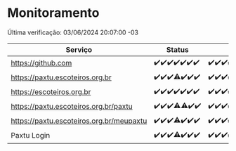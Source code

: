 # Monitoramento

Última verificação: 03/06/2024 20:07:00 -03

|Serviço|Status|Últimas 24h|
|---|---|---|
|https://github.com|<span title="2024-05-27: OK=24">✔️</span><span title="2024-05-28: OK=24">✔️</span><span title="2024-05-29: OK=24">✔️</span><span title="2024-05-30: OK=24">✔️</span><span title="2024-05-31: OK=24">✔️</span><span title="2024-06-01: OK=24">✔️</span><span title="2024-06-02: OK=24">✔️</span>|<span title="02/06/2024 21:33:00 -03 : 200">✔️</span><span title="02/06/2024 22:53:00 -03 : 200">✔️</span><span title="02/06/2024 23:25:00 -03 : 200">✔️</span><span title="03/06/2024 00:08:00 -03 : 200">✔️</span><span title="03/06/2024 01:11:00 -03 : 200">✔️</span><span title="03/06/2024 02:08:00 -03 : 200">✔️</span><span title="03/06/2024 03:10:00 -03 : 200">✔️</span><span title="03/06/2024 04:07:00 -03 : 200">✔️</span><span title="03/06/2024 05:10:00 -03 : 200">✔️</span><span title="03/06/2024 06:07:00 -03 : 200">✔️</span><span title="03/06/2024 07:09:00 -03 : 200">✔️</span><span title="03/06/2024 08:05:00 -03 : 200">✔️</span><span title="03/06/2024 09:13:00 -03 : 200">✔️</span><span title="03/06/2024 10:09:00 -03 : 200">✔️</span><span title="03/06/2024 11:07:00 -03 : 200">✔️</span><span title="03/06/2024 12:07:00 -03 : 200">✔️</span><span title="03/06/2024 13:09:00 -03 : 200">✔️</span><span title="03/06/2024 14:06:00 -03 : 200">✔️</span><span title="03/06/2024 15:09:00 -03 : 200">✔️</span><span title="03/06/2024 16:06:00 -03 : 200">✔️</span><span title="03/06/2024 17:07:00 -03 : 200">✔️</span><span title="03/06/2024 18:07:00 -03 : 200">✔️</span><span title="03/06/2024 19:07:00 -03 : 200">✔️</span><span title="03/06/2024 20:07:00 -03 : 200">✔️</span>|
|https://paxtu.escoteiros.org.br|<span title="2024-05-27: OK=24">✔️</span><span title="2024-05-28: OK=24">✔️</span><span title="2024-05-29: OK=24">✔️</span><span title="2024-05-30: OK=22, Falhas=2">⚠️</span><span title="2024-05-31: OK=24">✔️</span><span title="2024-06-01: OK=24">✔️</span><span title="2024-06-02: OK=24">✔️</span>|<span title="02/06/2024 21:33:00 -03 : 200">✔️</span><span title="02/06/2024 22:53:00 -03 : 200">✔️</span><span title="02/06/2024 23:25:00 -03 : 200">✔️</span><span title="03/06/2024 00:08:00 -03 : 200">✔️</span><span title="03/06/2024 01:11:00 -03 : 200">✔️</span><span title="03/06/2024 02:08:00 -03 : 200">✔️</span><span title="03/06/2024 03:10:00 -03 : 200">✔️</span><span title="03/06/2024 04:07:00 -03 : 200">✔️</span><span title="03/06/2024 05:10:00 -03 : 200">✔️</span><span title="03/06/2024 06:07:00 -03 : 200">✔️</span><span title="03/06/2024 07:09:00 -03 : 200">✔️</span><span title="03/06/2024 08:05:00 -03 : 200">✔️</span><span title="03/06/2024 09:13:00 -03 : 200">✔️</span><span title="03/06/2024 10:09:00 -03 : 200">✔️</span><span title="03/06/2024 11:07:00 -03 : 200">✔️</span><span title="03/06/2024 12:07:00 -03 : 200">✔️</span><span title="03/06/2024 13:09:00 -03 : 200">✔️</span><span title="03/06/2024 14:06:00 -03 : 200">✔️</span><span title="03/06/2024 15:09:00 -03 : 200">✔️</span><span title="03/06/2024 16:06:00 -03 : 200">✔️</span><span title="03/06/2024 17:07:00 -03 : 200">✔️</span><span title="03/06/2024 18:07:00 -03 : 200">✔️</span><span title="03/06/2024 19:07:00 -03 : 200">✔️</span><span title="03/06/2024 20:07:00 -03 : 200">✔️</span>|
|https://escoteiros.org.br|<span title="2024-05-27: OK=24">✔️</span><span title="2024-05-28: OK=24">✔️</span><span title="2024-05-29: OK=24">✔️</span><span title="2024-05-30: OK=24">✔️</span><span title="2024-05-31: OK=24">✔️</span><span title="2024-06-01: OK=24">✔️</span><span title="2024-06-02: OK=24">✔️</span>|<span title="02/06/2024 21:33:00 -03 : 200">✔️</span><span title="02/06/2024 22:53:00 -03 : 200">✔️</span><span title="02/06/2024 23:25:00 -03 : 200">✔️</span><span title="03/06/2024 00:08:00 -03 : 200">✔️</span><span title="03/06/2024 01:11:00 -03 : 200">✔️</span><span title="03/06/2024 02:08:00 -03 : 200">✔️</span><span title="03/06/2024 03:10:00 -03 : 200">✔️</span><span title="03/06/2024 04:07:00 -03 : 200">✔️</span><span title="03/06/2024 05:10:00 -03 : 200">✔️</span><span title="03/06/2024 06:07:00 -03 : 200">✔️</span><span title="03/06/2024 07:09:00 -03 : 200">✔️</span><span title="03/06/2024 08:05:00 -03 : 200">✔️</span><span title="03/06/2024 09:13:00 -03 : 200">✔️</span><span title="03/06/2024 10:09:00 -03 : 200">✔️</span><span title="03/06/2024 11:07:00 -03 : 200">✔️</span><span title="03/06/2024 12:07:00 -03 : 200">✔️</span><span title="03/06/2024 13:09:00 -03 : 200">✔️</span><span title="03/06/2024 14:06:00 -03 : 200">✔️</span><span title="03/06/2024 15:09:00 -03 : 200">✔️</span><span title="03/06/2024 16:06:00 -03 : 200">✔️</span><span title="03/06/2024 17:07:00 -03 : 200">✔️</span><span title="03/06/2024 18:07:00 -03 : 200">✔️</span><span title="03/06/2024 19:07:00 -03 : 200">✔️</span><span title="03/06/2024 20:07:00 -03 : 200">✔️</span>|
|https://paxtu.escoteiros.org.br/paxtu|<span title="2024-05-27: OK=24">✔️</span><span title="2024-05-28: OK=24">✔️</span><span title="2024-05-29: OK=24">✔️</span><span title="2024-05-30: OK=22, Falhas=2">⚠️</span><span title="2024-05-31: OK=23, Falhas=1">⚠️</span><span title="2024-06-01: OK=24">✔️</span><span title="2024-06-02: OK=24">✔️</span>|<span title="02/06/2024 21:33:00 -03 : 200">✔️</span><span title="02/06/2024 22:53:00 -03 : 200">✔️</span><span title="02/06/2024 23:25:00 -03 : 200">✔️</span><span title="03/06/2024 00:08:00 -03 : 200">✔️</span><span title="03/06/2024 01:11:00 -03 : 200">✔️</span><span title="03/06/2024 02:08:00 -03 : 200">✔️</span><span title="03/06/2024 03:10:00 -03 : 200">✔️</span><span title="03/06/2024 04:07:00 -03 : 200">✔️</span><span title="03/06/2024 05:10:00 -03 : 200">✔️</span><span title="03/06/2024 06:07:00 -03 : 200">✔️</span><span title="03/06/2024 07:09:00 -03 : 200">✔️</span><span title="03/06/2024 08:05:00 -03 : 200">✔️</span><span title="03/06/2024 09:13:00 -03 : 200">✔️</span><span title="03/06/2024 10:09:00 -03 : 200">✔️</span><span title="03/06/2024 11:07:00 -03 : 200">✔️</span><span title="03/06/2024 12:07:00 -03 : 200">✔️</span><span title="03/06/2024 13:09:00 -03 : 200">✔️</span><span title="03/06/2024 14:06:00 -03 : 200">✔️</span><span title="03/06/2024 15:09:00 -03 : 200">✔️</span><span title="03/06/2024 16:06:00 -03 : 200">✔️</span><span title="03/06/2024 17:07:00 -03 : 200">✔️</span><span title="03/06/2024 18:07:00 -03 : 200">✔️</span><span title="03/06/2024 19:07:00 -03 : 200">✔️</span><span title="03/06/2024 20:07:00 -03 : 200">✔️</span>|
|https://paxtu.escoteiros.org.br/meupaxtu|<span title="2024-05-27: OK=24">✔️</span><span title="2024-05-28: OK=24">✔️</span><span title="2024-05-29: OK=24">✔️</span><span title="2024-05-30: OK=22, Falhas=2">⚠️</span><span title="2024-05-31: OK=24">✔️</span><span title="2024-06-01: OK=24">✔️</span><span title="2024-06-02: OK=24">✔️</span>|<span title="02/06/2024 21:33:00 -03 : 200">✔️</span><span title="02/06/2024 22:53:00 -03 : 200">✔️</span><span title="02/06/2024 23:25:00 -03 : 200">✔️</span><span title="03/06/2024 00:08:00 -03 : 200">✔️</span><span title="03/06/2024 01:11:00 -03 : 200">✔️</span><span title="03/06/2024 02:08:00 -03 : 200">✔️</span><span title="03/06/2024 03:10:00 -03 : 200">✔️</span><span title="03/06/2024 04:07:00 -03 : 200">✔️</span><span title="03/06/2024 05:10:00 -03 : 200">✔️</span><span title="03/06/2024 06:07:00 -03 : 200">✔️</span><span title="03/06/2024 07:09:00 -03 : 200">✔️</span><span title="03/06/2024 08:05:00 -03 : 200">✔️</span><span title="03/06/2024 09:13:00 -03 : 200">✔️</span><span title="03/06/2024 10:09:00 -03 : 200">✔️</span><span title="03/06/2024 11:07:00 -03 : 200">✔️</span><span title="03/06/2024 12:07:00 -03 : 200">✔️</span><span title="03/06/2024 13:09:00 -03 : 200">✔️</span><span title="03/06/2024 14:06:00 -03 : 200">✔️</span><span title="03/06/2024 15:09:00 -03 : 200">✔️</span><span title="03/06/2024 16:06:00 -03 : 200">✔️</span><span title="03/06/2024 17:07:00 -03 : 200">✔️</span><span title="03/06/2024 18:07:00 -03 : 200">✔️</span><span title="03/06/2024 19:07:00 -03 : 200">✔️</span><span title="03/06/2024 20:07:00 -03 : 200">✔️</span>|
|Paxtu Login|<span title="2024-05-27: OK=24">✔️</span><span title="2024-05-28: OK=24">✔️</span><span title="2024-05-29: OK=24">✔️</span><span title="2024-05-30: OK=22, Falhas=2">⚠️</span><span title="2024-05-31: OK=24">✔️</span><span title="2024-06-01: OK=24">✔️</span><span title="2024-06-02: OK=24">✔️</span>|<span title="02/06/2024 21:33:00 -03 : 200">✔️</span><span title="02/06/2024 22:53:00 -03 : 200">✔️</span><span title="02/06/2024 23:25:00 -03 : 200">✔️</span><span title="03/06/2024 00:08:00 -03 : 200">✔️</span><span title="03/06/2024 01:11:00 -03 : 200">✔️</span><span title="03/06/2024 02:08:00 -03 : 200">✔️</span><span title="03/06/2024 03:10:00 -03 : 200">✔️</span><span title="03/06/2024 04:07:00 -03 : 200">✔️</span><span title="03/06/2024 05:10:00 -03 : 200">✔️</span><span title="03/06/2024 06:07:00 -03 : 200">✔️</span><span title="03/06/2024 07:09:00 -03 : 200">✔️</span><span title="03/06/2024 08:05:00 -03 : 200">✔️</span><span title="03/06/2024 09:13:00 -03 : 200">✔️</span><span title="03/06/2024 10:09:00 -03 : 200">✔️</span><span title="03/06/2024 11:07:00 -03 : 200">✔️</span><span title="03/06/2024 12:07:00 -03 : 200">✔️</span><span title="03/06/2024 13:09:00 -03 : 200">✔️</span><span title="03/06/2024 14:06:00 -03 : 200">✔️</span><span title="03/06/2024 15:09:00 -03 : 200">✔️</span><span title="03/06/2024 16:06:00 -03 : 200">✔️</span><span title="03/06/2024 17:07:00 -03 : 200">✔️</span><span title="03/06/2024 18:07:00 -03 : 200">✔️</span><span title="03/06/2024 19:07:00 -03 : 200">✔️</span><span title="03/06/2024 20:07:00 -03 : 200">✔️</span>|
